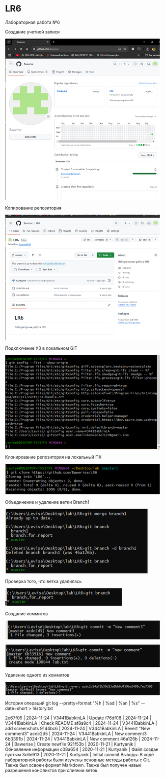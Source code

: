 
# LR6
Лабораторная работа №6

Создание учетной записи

![Первый скриншот](https://github.com/Bawerise/LR6/blob/master/screenshots/1.png)

Копирование репозитория

![Второй скриншот](https://github.com/Bawerise/LR6/blob/master/screenshots/2.png)

Подключение УЗ в локальном GIT

![Третий скриншот](https://github.com/Bawerise/LR6/blob/master/screenshots/3.png)

Клонирование репозитория на локальный ПК

![4 скриншот](https://github.com/Bawerise/LR6/blob/master/screenshots/4.png)

Объединение и удаление ветки Branch1

![5 скриншот](https://github.com/Bawerise/LR6/blob/master/screenshots/5.png)

Проверка того, что ветка удалилась

![7 скриншот](https://github.com/Bawerise/LR6/blob/master/screenshots/7.png)

Создание коммитов

![8 скриншот](https://github.com/Bawerise/LR6/blob/master/screenshots/8.png)

![9 скриншот](https://github.com/Bawerise/LR6/blob/master/screenshots/9.png)

Удаление одного из коммитов

![10скриншот](https://github.com/Bawerise/LR6/blob/master/screenshots/10.png)



История операций
git log --pretty=format:"%h | %ad | %an | %s" --date=short > history.txt

2e67f09 | 2024-11-24 | V3441BabkinLA | Update
f76df08 | 2024-11-24 | V3441BabkinLA | Check README
af8a9c4 | 2024-11-24 | V3441BabkinLA | add screenshots
9144bc6 | 2024-11-24 | V3441BabkinLA | Revert "New comment3"
acdc2d5 | 2024-11-24 | V3441BabkinLA | New comment3
6b3391b | 2024-11-24 | V3441BabkinLA | New comment
46a126b | 2024-11-24 | Bawerise | Create newfile
921f53b | 2020-11-21 | Kurtyanik | Обновление информации
c08a654 | 2020-11-21 | Kurtyanik | Файл создан пустым
3c6e913 | 2020-11-21 | Kurtyanik | Initial commit
Выводы:
В ходе лабораторной работы были изучены основные методы работы с Git. Также был освоен формат Markdown. Также был получен навык разрешения конфликтов при слиянии веток.


